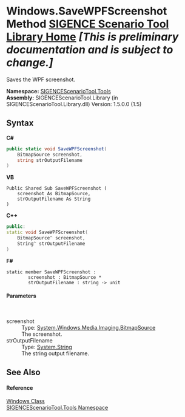# Windows.SaveWPFScreenshot Method <a href="https://github.com/ObiWanLansi/SIGENCE-Scenario-Tool">SIGENCE Scenario Tool Library Home</a> _**\[This is preliminary documentation and is subject to change.\]**_

Saves the WPF screenshot.

**Namespace:**&nbsp;<a href="ed07aae6-c2f9-b6d8-effe-51b38a92d007.md">SIGENCEScenarioTool.Tools</a><br />**Assembly:**&nbsp;SIGENCEScenarioTool.Library (in SIGENCEScenarioTool.Library.dll) Version: 1.5.0.0 (1.5)

## Syntax

**C#**<br />
``` C#
public static void SaveWPFScreenshot(
	BitmapSource screenshot,
	string strOutputFilename
)
```

**VB**<br />
``` VB
Public Shared Sub SaveWPFScreenshot ( 
	screenshot As BitmapSource,
	strOutputFilename As String
)
```

**C++**<br />
``` C++
public:
static void SaveWPFScreenshot(
	BitmapSource^ screenshot, 
	String^ strOutputFilename
)
```

**F#**<br />
``` F#
static member SaveWPFScreenshot : 
        screenshot : BitmapSource * 
        strOutputFilename : string -> unit 

```


#### Parameters
&nbsp;<dl><dt>screenshot</dt><dd>Type: <a href="http://msdn2.microsoft.com/en-us/library/ms653387" target="_blank">System.Windows.Media.Imaging.BitmapSource</a><br />The screenshot.</dd><dt>strOutputFilename</dt><dd>Type: <a href="http://msdn2.microsoft.com/en-us/library/s1wwdcbf" target="_blank">System.String</a><br />The string output filename.</dd></dl>

## See Also


#### Reference
<a href="4204d6b5-88ef-09e8-b2ac-d2c098dc13dc.md">Windows Class</a><br /><a href="ed07aae6-c2f9-b6d8-effe-51b38a92d007.md">SIGENCEScenarioTool.Tools Namespace</a><br />